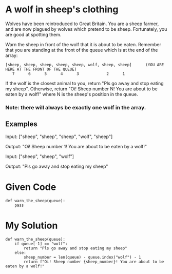 # A wolf in sheep's clothing

Wolves have been reintroduced to Great Britain. You are a sheep farmer, and are now plagued by wolves which pretend to be sheep. Fortunately, you are good at spotting them.

Warn the sheep in front of the wolf that it is about to be eaten. Remember that you are standing at the front of the queue which is at the end of the array:

```{python}
[sheep, sheep, sheep, sheep, sheep, wolf, sheep, sheep]      (YOU ARE HERE AT THE FRONT OF THE QUEUE)
   7      6      5      4      3            2      1
```

If the wolf is the closest animal to you, return "Pls go away and stop eating my sheep". Otherwise, return "Oi! Sheep number N! You are about to be eaten by a wolf!" where N is the sheep's position in the queue.

### Note: there will always be exactly one wolf in the array.

## Examples
Input: ["sheep", "sheep", "sheep", "wolf", "sheep"]

Output: "Oi! Sheep number 1! You are about to be eaten by a wolf!"

Input: ["sheep", "sheep", "wolf"]

Output: "Pls go away and stop eating my sheep"

# Given Code

```{python}
def warn_the_sheep(queue):
    pass
```

# My Solution

```{python}
def warn_the_sheep(queue):
    if queue[-1] == "wolf":
        return "Pls go away and stop eating my sheep"
    else:
        sheep_number = len(queue) - queue.index("wolf") - 1
        return f"Oi! Sheep number {sheep_number}! You are about to be eaten by a wolf!"
```
